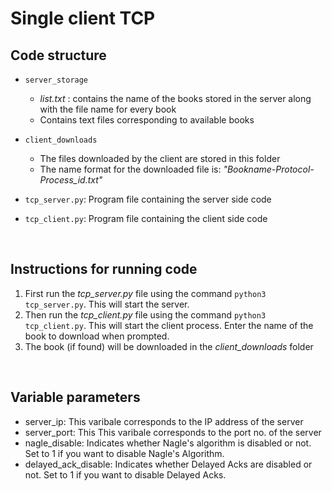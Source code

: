 # Single client TCP

## Code structure

* `server_storage`
    * *list.txt* : contains the name of the books stored in the server along with the file name for every book
    * Contains text files corresponding to available books

* `client_downloads`
    * The files downloaded by the client are stored in this folder 
    * The name  format for the downloaded file is: *"Bookname-Protocol-Process_id.txt"*

* `tcp_server.py`: Program file containing the server side code
* `tcp_client.py`: Program file containing the client side code

<br>

## Instructions for running code
1. First run the *tcp_server.py* file using the command `python3 tcp_server.py`. This will start the server.
2. Then run the *tcp_client.py* file using the command `python3 tcp_client.py`. This will start the client process. Enter the name of the book to download when prompted.
3. The book (if found) will be downloaded in the *client_downloads* folder

<br>

## Variable parameters
* server_ip: This varibale corresponds to the IP address of the server
* server_port: This This varibale corresponds to the port no. of the server
* nagle_disable: Indicates whether Nagle's algorithm is disabled or not. Set to 1 if you want to disable Nagle's Algorithm.
* delayed_ack_disable: Indicates whether Delayed Acks are disabled or not. Set to 1 if you want to disable Delayed Acks.



